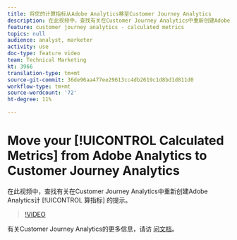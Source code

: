 ```yaml
---
title: 将您的计算指标从Adobe Analytics移至Customer Journey Analytics
description: 在此视频中，查找有关在Customer Journey Analytics中重新创建Adobe Analytics计算指标的提示。
feature: customer journey analytics - calculated metrics
topics: null
audience: analyst, marketer
activity: use
doc-type: feature video
team: Technical Marketing
kt: 3966
translation-type: tm+mt
source-git-commit: 36de96aa477ee29613cc4db2619c1d8bd1d811d0
workflow-type: tm+mt
source-wordcount: '72'
ht-degree: 11%

---
```



# Move your [!UICONTROL Calculated Metrics] from Adobe Analytics to Customer Journey Analytics

在此视频中，查找有关在Customer Journey Analytics中重新创建Adobe Analytics计 [!UICONTROL 算指标] 的提示。

>[!VIDEO](https://video.tv.adobe.com/v/31788/?quality=12)

有关Customer Journey Analytics的更多信息，请访 [问文档](https://docs.adobe.com/content/help/zh-Hans/analytics-platform/using/cja-landing.html)。
